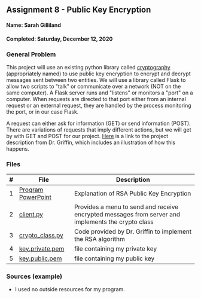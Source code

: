 ## Assignment 8 - Public Key Encryption
#### Name: Sarah Gilliland
#### Completed: Saturday, December 12, 2020

### General Problem
This project will use an existing python library called [cryptography](https://cryptography.io/en/latest/index.html) (appropriately named) to use public key encryption 
to encrypt and decrypt messages sent between two entities.  We will use a library called Flask to allow two scripts
to "talk" or communicate over a network (NOT on the same computer). 
A Flask server runs and "listens" or monitors a "port" on a computer. When requests are directed to that port either from
an internal request or an external request, they are handled by the process monitoring the port, or in our case Flask.

A request can either ask for information (GET) or send information (POST). There are variations of requests that imply 
different actions, but we will get by with GET and POST for our project. [Here](https://github.com/rugbyprof/4663-Cryptography/blob/master/Assignments/A08/README.md) is a link to
the project description from Dr. Griffin, which includes an illustration of how this happens.

### Files

|   #   | File                       | Description                                                |
| :---: | -------------------------- | ---------------------------------------------------------- |
|   1   | [Program PowerPoint](https://github.com/sgilliland/4663-Cryptography-Gilliland/blob/master/Assignments/A08/client.py)     | Explanation of RSA Public Key Encryption  |
|   2   | [client.py](https://github.com/sgilliland/4663-Cryptography-Gilliland/blob/master/Assignments/A08/client.py)     | Provides a menu to send and receive encrypted messages from server and implements the crypto class  |
|   3   | [crypto_class.py](https://github.com/sgilliland/4663-Cryptography-Gilliland/blob/master/Assignments/A08/client.py)     | Code provided by Dr. Griffin to implement the RSA algorithm  |
|   4   | [key.private.pem](https://github.com/sgilliland/4663-Cryptography-Gilliland/blob/master/Assignments/A08/key.private.pem) | file containing my private key |
|   5   | [key.public.pem](https://github.com/sgilliland/4663-Cryptography-Gilliland/blob/master/Assignments/A08/key.public.pem) | file containing my public key |

### Sources (example)
- I used no outside resources for my program.
